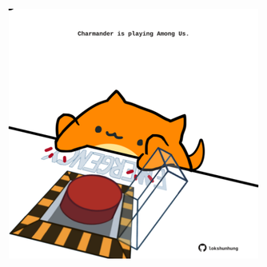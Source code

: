 <!-- built at 08/04/2024, 20:00:37 UTC -->
<p align="center">
  <img width="500" height="500" src="./ReadmeImage.svg">
</p>
